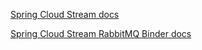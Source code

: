 [Spring Cloud Stream docs](https://docs.spring.io/spring-cloud-stream/docs/3.2.4/reference/html/spring-cloud-stream.html)

[Spring Cloud Stream RabbitMQ Binder docs](https://docs.spring.io/spring-cloud-stream/docs/3.2.4/reference/html/spring-cloud-stream-binder-rabbit.html)